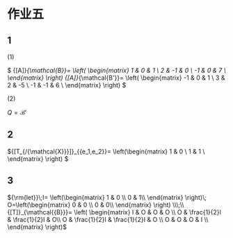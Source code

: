 # 作业五

## 1

(1)

$
{[A]}_{\mathcal{B}}=
\left(
\begin{matrix}
1 & 0 & 1 \\
2 & -1 & 0 \\
-1 & 0 & 7 \\
\end{matrix}
\right)
{[A]}_{\mathcal{B'}}=
\left(
\begin{matrix}
-1 & 0 & 1 \\
3 & 2 & -5 \\
-1 & -1 & 6 \\
\end{matrix}
\right)
$

(2)

$Q=\mathcal{B'}$

## 2

${[T_{/{\mathcal{X}}}]}_{\{e_1,e_2\}}=
\left(\begin{matrix}
1 & 0 \\
1 & 1 \\
\end{matrix}
\right)
$

## 3

${\rm{let}}\;I=
\left(\begin{matrix} 1 & 0 \\ 0 & 1\\ \end{matrix} \right)\;
O=\left(\begin{matrix} 0 & 0 \\ 0 & 0\\ \end{matrix} \right)
\\\;\\{[T]}_{\mathcal{{B}}}=
\left(
\begin{matrix}
I & O & O & O \\
O & \frac{1}{2}I & \frac{1}{2}I & O\\
O & \frac{1}{2}I & \frac{1}{2}I & O \\
O & O & O & I \\
\end{matrix}
\right)$
